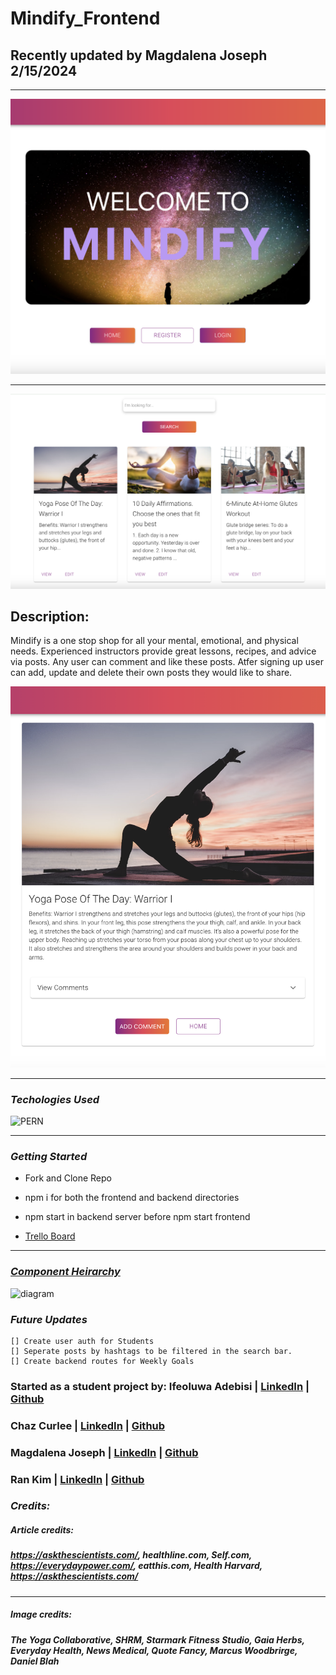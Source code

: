 
# Mindify_Frontend

## Recently updated by Magdalena Joseph 2/15/2024

***

![Mindify](src/common/main.png)

***

![Mind1](src/common/home.png)

## Description:
Mindify is a one stop shop for all your mental, emotional, and physical needs. Experienced instructors provide great lessons, recipes, and advice via posts. Any user can comment and like these posts. Atfer signing up user can add, update and delete their own posts they would like to share. 

![Mind2](src/common/post.png)

***

### ***Techologies Used***

![PERN](https://repository-images.githubusercontent.com/248812720/56902700-c5bd-11ea-813f-ed8631377258)


***

### ***Getting Started***
- Fork and Clone Repo
- npm i for both the frontend and backend directories

- npm start in backend server before npm start frontend

- [Trello Board](https://trello.com/b/7b1J7R2G/mindify)

***
### [***Component Heirarchy***](https://drive.google.com/file/d/1m-EQDRjwmTLbI0Xdv99b72rAcIr4rLjE/view?ts=62588081)
![diagram](https://s7.gifyu.com/images/Screenshot-from-2022-04-15-09-38-35.png)


### ***Future Updates***
    [] Create user auth for Students
    [] Seperate posts by hashtags to be filtered in the search bar.
    [] Create backend routes for Weekly Goals

### Started as a student project by: Ifeoluwa Adebisi | [LinkedIn](https://www.linkedin.com/in/ifeoluwa-adebisi-b6a9911b7/) | [Github](https://github.com/SEIfeoluwa)
### Chaz Curlee | [LinkedIn](https://www.linkedin.com/in/chaz-curlee/) | [Github](https://github.com/chazcurlee) 
### Magdalena Joseph | [LinkedIn](https://www.linkedin.com/in/magdalena-joseph8/) | [Github](https://github.com/MagJoseph) 
### Ran Kim | [LinkedIn](https://www.linkedin.com/in/rankim/) | [Github](https://github.com/rannkimm) 

### ***Credits:***
##### Article credits: 
##### https://askthescientists.com/, healthline.com, Self.com, https://everydaypower.com/,  eatthis.com, Health Harvard,  https://askthescientists.com/
***
##### Image credits:
#####  The Yoga Collaborative, SHRM,  Starmark Fitness Studio,  Gaia Herbs, Everyday Health, News Medical, Quote Fancy, Marcus Woodbrirge, Daniel Blah

